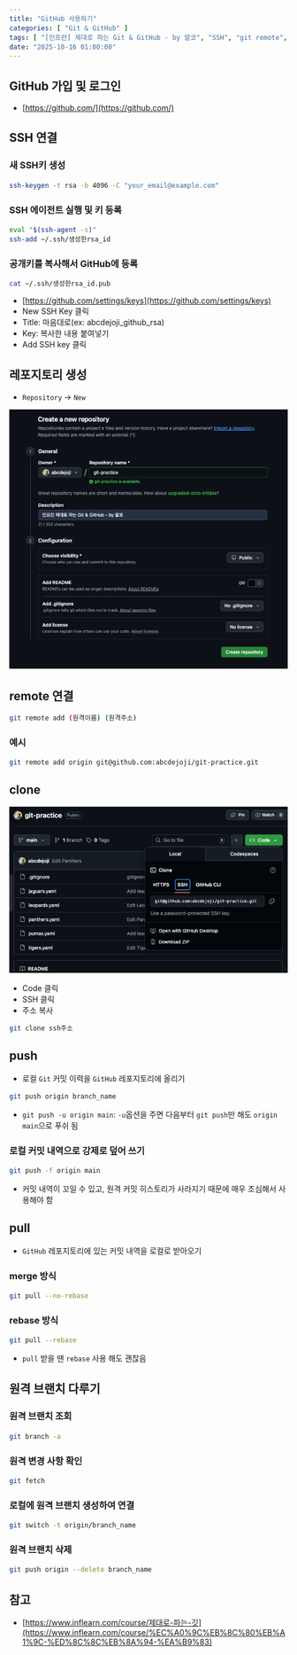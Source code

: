```yaml
---
title: "GitHub 사용하기"
categories: [ "Git & GitHub" ]
tags: [ "[인프런] 제대로 파는 Git & GitHub - by 얄코", "SSH", "git remote", "git push", "git pull", "git clone", "git fetch", "git branch" ]
date: "2025-10-16 01:00:00"
---
```


## GitHub 가입 및 로그인

- [https://github.com/](https://github.com/)

## SSH 연결

### 새 SSH키 생성

```bash
ssh-keygen -t rsa -b 4096 -C "your_email@example.com"
```

### SSH 에이전트 실행 및 키 등록

```bash
eval "$(ssh-agent -s)"
ssh-add ~/.ssh/생성한rsa_id
```

### 공개키를 복사해서 GitHub에 등록

```bash
cat ~/.ssh/생성한rsa_id.pub
```

- [https://github.com/settings/keys](https://github.com/settings/keys)
- New SSH Key 클릭
- Title: 마음대로(ex: abcdejoji_github_rsa)
- Key: 복사한 내용 붙여넣기
- Add SSH key 클릭

## 레포지토리 생성

- `Repository` -> `New`

![](/assets/img/posts/2025/2025-10-16-GitHub-사용하기/49674884842083.png)

## remote 연결

```bash
git remote add (원격이름) (원격주소)
```

### 예시

```bash
git remote add origin git@github.com:abcdejoji/git-practice.git
```

## clone

![](/assets/img/posts/2025/2025-10-16-GitHub-사용하기/50252831302666.png)

- Code 클릭
- SSH 클릭
- 주소 복사

```bash
git clone ssh주소
```

## push

- 로컬 `Git` 커밋 이력을 `GitHub` 레포지토리에 올리기

```bash
git push origin branch_name
```

- `git push -u origin main`: `-u`옵션을 주면 다음부터 `git push`만 해도 `origin main`으로 푸쉬 됨

### 로컬 커밋 내역으로 강제로 덮어 쓰기

```bash
git push -f origin main
```

- 커밋 내역이 꼬일 수 있고, 원격 커밋 히스토리가 사라지기 때문에 매우 조심해서 사용해야 함

## pull

- `GitHub` 레포지토리에 있는 커밋 내역을 로컬로 받아오기

### merge 방식

```bash
git pull --no-rebase
```

### rebase 방식

```bash
git pull --rebase
```

- `pull` 받을 땐 `rebase` 사용 해도 괜찮음

## 원격 브랜치 다루기

### 원격 브랜치 조회

```bash
git branch -a
```

### 원격 변경 사항 확인

```bash
git fetch
```

### 로컬에 원격 브랜치 생성하여 연결

```bash
git switch -t origin/branch_name
```

### 원격 브랜치 삭제

```bash
git push origin --delete branch_name
```

## 참고

- [https://www.inflearn.com/course/제대로-파는-깃](https://www.inflearn.com/course/%EC%A0%9C%EB%8C%80%EB%A1%9C-%ED%8C%8C%EB%8A%94-%EA%B9%83)

